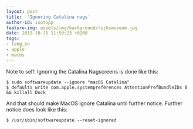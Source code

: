 ```yaml
---
layout: post
title:  'Ignoring Catalina nags'
author-id: isotopp
feature-img: assets/img/background/rijksmuseum.jpg
date: 2019-10-15 11:50:23 +0200
tags:
- lang_en
- apple
- macos
---
```

Note to self: Ignoring the Catalina Nagscreens is done like this:

```console
$ sudo softwareupdate --ignore "macOS Catalina"
$ defaults write com.apple.systempreferences AttentionPrefBundleIDs 0 && killall Dock
```

And that should make MacOS ignore Catalina until further notice. Further
notice does look like this:

```console
$ /usr/sbin/softwareupdate --reset-ignored
```

